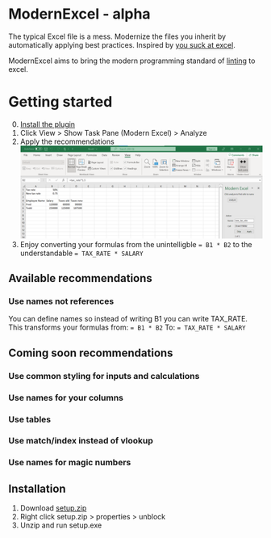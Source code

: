 # ModernExcel - alpha
 
The typical Excel file is a mess. Modernize the files you inherit by automatically applying best practices. Inspired by [you suck at excel](https://www.youtube.com/watch?v=0nbkaYsR94c).

ModernExcel aims to bring the modern programming standard of [linting](https://en.wikipedia.org/wiki/Lint_(software)) to excel.

# Getting started

0. [Install the plugin](https://github.com/evandwight/modernexcel#Installation)
1. Click View > Show Task Pane (Modern Excel) > Analyze
2. Apply the recommendations
![apply the recomendations](https://github.com/evandwight/modernexcel/blob/main/images/apply_recommendations.png?raw=true)
3. Enjoy converting your formulas from the unintelligble ```= B1 * B2``` to the understandable ```= TAX_RATE * SALARY```

## Available recommendations

### Use names not references
You can define names so instead of writing B1 you can write TAX_RATE.  This transforms your formulas from:
```= B1 * B2```
To:
```= TAX_RATE * SALARY```

## Coming soon recommendations

### Use common styling for inputs and calculations
### Use names for your columns
### Use tables
### Use match/index instead of vlookup
### Use names for magic numbers

## Installation

1. Download [setup.zip](https://github.com/evandwight/modernexcel/raw/main/setup.zip)
2. Right click setup.zip > properties > unblock
3. Unzip and run setup.exe

